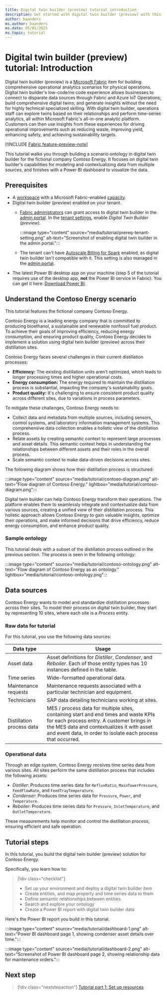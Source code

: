 ```yaml
---
title: Digital twin builder (preview) tutorial introduction
description: Get started with digital twin builder (preview) with this tutorial covering major actions and features.
author: baanders
ms.author: baanders
ms.date: 05/01/2025
ms.topic: tutorial
---
```


# Digital twin builder (preview) tutorial: Introduction

Digital twin builder (preview) is a [Microsoft Fabric](../../fundamentals/microsoft-fabric-overview.md) item for building comprehensive operational analytics scenarios for physical operations. Digital twin builder's low-code/no code experience allows businesses to connect to disparate data sources through Fabric and Azure IoT Operations; build comprehensive digital twins; and generate insights without the need for highly technical specialized skilling. With digital twin builder, operations staff can explore twins based on their relationships and perform time-series analytics, all within Microsoft Fabric's all-in-one analytic platform. Customers can then use insights from these experiences for driving operational improvements such as reducing waste, improving yield, enhancing safety, and achieving sustainability targets.

[!INCLUDE [Fabric feature-preview-note](../../includes/feature-preview-note.md)]

This tutorial walks you through building a scenario ontology in digital twin builder for the fictional company Contoso Energy. It focuses on digital twin builder's capabilities for modeling and contextualizing data from multiple sources, and finishes with a Power BI dashboard to visualize the data.

## Prerequisites

* A [workspace](../../fundamentals/create-workspaces.md) with a Microsoft Fabric-enabled [capacity](../../enterprise/licenses.md#capacity).
* Digital twin builder (preview) enabled on your tenant.
    - [Fabric administrators](../../admin/roles.md) can grant access to digital twin builder in the [admin portal](../../admin/admin-center.md). In the [tenant settings](../../admin/tenant-settings-index.md), enable *Digital Twin Builder (preview).*

        :::image type="content" source="media/tutorial/prereq-tenant-setting.png" alt-text="Screenshot of enabling digital twin builder in the admin portal.":::

    - The tenant can't have [Autoscale Billing for Spark](../../data-engineering/autoscale-billing-for-spark-overview.md) enabled, as digital twin builder isn't compatible with it. This setting is also managed in the [admin portal](../../admin/admin-center.md). 
* The latest Power BI desktop app on your machine (step 5 of the tutorial requires use of the desktop app, **not** the Power BI service in Fabric). You can get it here: [Download Power BI](https://www.microsoft.com/power-platform/products/power-bi/downloads?msockid=2612a5667524602e3f9bb50b74976110). 

## Understand the Contoso Energy scenario

This tutorial features the fictional company Contoso Energy.

Contoso Energy is a leading energy company that is committed to producing bioethanol, a sustainable and renewable nonfossil fuel product. To achieve their goals of improving efficiency, reducing energy consumption, and ensuring product quality, Contoso Energy decides to implement a solution using digital twin builder (preview) across their distillation sites.

Contoso Energy faces several challenges in their current distillation processes:
* **Efficiency:** The existing distillation units aren't optimized, which leads to longer processing times and higher operational costs.
* **Energy consumption:** The energy required to maintain the distillation process is substantial, impacting the company's sustainability goals.
* **Product quality:** It's challenging to ensure consistent product quality across different sites, due to variations in process parameters.

To mitigate these challenges, Contoso Energy needs to:
* Collect data and metadata from multiple sources, including sensors, control systems, and laboratory information management systems. This comprehensive data collection enables a holistic view of the distillation process.
* Relate assets by creating semantic context to represent large processes and asset details. This semantic context helps in understanding the relationships between different assets and their roles in the overall process.
* Scale semantic context to make data-driven decisions across sites.

The following diagram shows how their distillation process is structured:

:::image type="content" source="media/tutorial/contoso-diagram.png" alt-text="Flow diagram of Contoso Energy." lightbox="media/tutorial/contoso-diagram.png":::

Digital twin builder can help Contoso Energy transform their operations. The platform enables them to seamlessly integrate and contextualize data from various sources, creating a unified view of their distillation process. This holistic approach allows Contoso Energy to gain valuable insights, optimize their operations, and make informed decisions that drive efficiency, reduce energy consumption, and enhance product quality.

### Sample ontology

This tutorial deals with a subset of the distillation process outlined in the previous section. The process is seen in the following ontology:

:::image type="content" source="media/tutorial/contoso-ontology.png" alt-text="Flow diagram of Contoso Energy as an ontology." lightbox="media/tutorial/contoso-ontology.png":::

## Data sources

Contoso Energy wants to model and standardize distillation processes across their sites. To model their process on digital twin builder, they start by representing 10 sites, where each site is a *Process* entity. 

### Raw data for tutorial

For this tutorial, you use the following data sources:

| Data type | Usage |
|---|---|
| Asset data | Asset definitions for *Distiller*, *Condenser*, and *Reboiler*. Each of those entity types has 10 instances defined in the table. |
| Time series | Wide-formatted operational data. |
| Maintenance requests | Maintenance requests associated with a particular technician and equipment. |
| Technicians | SAP data detailing technicians working at sites. |
| Distillation process data | MES / process data for multiple sites, containing start and end times and waste KPIs for each process entry. A customer brings in the MES data and contextualizes it with asset and event data, in order to isolate each process that occurred. |

### Operational data

Through an edge system, Contoso Energy receives time series data from various sites. All sites perform the same distillation process that includes the following assets:
* *Distiller*: Produces time series data for `RefluxRatio`, `MainTowerPressure`, `FeedFlowRate`, and `FeedTrayTemperature`.
* *Condenser*: Produces time series data for `Pressure`, `Power`, and `Temperature`.
* *Reboiler*: Produces time series data for `Pressure`, `InletTemperature`, and `OutletTemperature`.

These measurements help monitor and control the distillation process, ensuring efficient and safe operation.

## Tutorial steps

In this tutorial, you build the digital twin builder (preview) solution for Contoso Energy. 

Specifically, you learn how to:

> [!div class="checklist"]
>
> * Set up your environment and deploy a digital twin builder item
> * Create entities, and map property and time series data to them
> * Define semantic relationships between entities
> * Search and explore your ontology
> * Create a Power BI report with digital twin builder data

Here's the Power BI report you build in this tutorial.

:::image type="content" source="media/tutorial/dashboard-1.png" alt-text="Power BI dashboard page 1, showing condenser asset details over time.":::

:::image type="content" source="media/tutorial/dashboard-2.png" alt-text="Screenshot of Power BI dashboard page 2, showing relationship data for maintenance orders.":::

## Next step

> [!div class="nextstepaction"]
> [Tutorial part 1: Set up resources](tutorial-1-set-up-resources.md)
